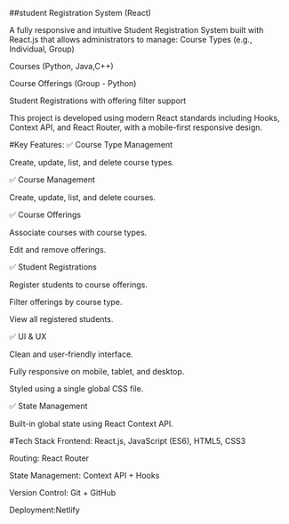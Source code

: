 ##student Registration System (React)

A fully responsive and intuitive Student Registration System built with React.js that allows administrators to manage:
Course Types (e.g., Individual, Group)

Courses (Python, Java,C++)

Course Offerings (Group - Python)

Student Registrations with offering filter support

This project is developed using modern React standards including Hooks, Context API, and React Router, with a mobile-first responsive design.

#Key Features:
✅ Course Type Management

Create, update, list, and delete course types.

✅ Course Management

Create, update, list, and delete courses.

✅ Course Offerings

Associate courses with course types.

Edit and remove offerings.

✅ Student Registrations

Register students to course offerings.

Filter offerings by course type.

View all registered students.

✅ UI & UX

Clean and user-friendly interface.

Fully responsive on mobile, tablet, and desktop.

Styled using a single global CSS file.

✅ State Management

Built-in global state using React Context API.

#Tech Stack
Frontend: React.js, JavaScript (ES6), HTML5, CSS3

Routing: React Router

State Management: Context API + Hooks

Version Control: Git + GitHub

Deployment:Netlify




